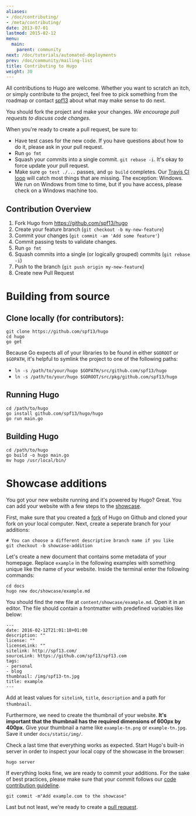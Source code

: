 ```yaml
---
aliases:
- /doc/contributing/
- /meta/contributing/
date: 2013-07-01
lastmod: 2015-02-12
menu:
  main:
    parent: community
next: /doc/tutorials/automated-deployments
prev: /doc/community/mailing-list
title: Contributing to Hugo
weight: 30
---
```


All contributions to Hugo are welcome. Whether you want to scratch an itch, or simply contribute to the project, feel free to pick something from the roadmap
or contact [spf13](http://spf13.com/) about what may make sense
to do next.

You should fork the project and make your changes.  *We encourage pull requests to discuss code changes.*


When you're ready to create a pull request, be sure to:

  * Have test cases for the new code.  If you have questions about how to do it, please ask in your pull request.
  * Run `go fmt`
  * Squash your commits into a single commit.  `git rebase -i`.  It's okay to force update your pull request.
  * Make sure `go test ./...` passes, and `go build` completes.  Our [Travis CI loop](https://travis-ci.org/spf13/hugo) will catch most things that are missing.  The exception: Windows.  We run on Windows from time to time, but if you have access, please check on a Windows machine too.

## Contribution Overview

1. Fork Hugo from https://github.com/spf13/hugo
2. Create your feature branch (`git checkout -b my-new-feature`)
3. Commit your changes (`git commit -am 'Add some feature'`)
4. Commit passing tests to validate changes.
5. Run `go fmt`
6. Squash commits into a single (or logically grouped) commits (`git rebase -i`)
7. Push to the branch (`git push origin my-new-feature`)
8. Create new Pull Request


# Building from source

## Clone locally (for contributors):

    git clone https://github.com/spf13/hugo
    cd hugo
    go get

Because Go expects all of your libraries to be found in either
`$GOROOT` or `$GOPATH`, it's helpful to symlink the project to one
of the following paths:

 * `ln -s /path/to/your/hugo $GOPATH/src/github.com/spf13/hugo`
 * `ln -s /path/to/your/hugo $GOROOT/src/pkg/github.com/spf13/hugo`

## Running Hugo

    cd /path/to/hugo
    go install github.com/spf13/hugo/hugo
    go run main.go

## Building Hugo

    cd /path/to/hugo
    go build -o hugo main.go
    mv hugo /usr/local/bin/


# Showcase additions

You got your new website running and it's powered by Hugo? Great. You can add your website with a few steps to the [showcase](/showcase/).

First, make sure that you created a [fork](https://help.github.com/articles/fork-a-repo/) of Hugo on Github and cloned your fork on your local computer. Next, create a seperate branch for your additions:

```
# You can choose a different descriptive branch name if you like
git checkout -b showcase-addition
```

Let's create a new document that contains some metadata of your homepage. Replace `example` in the following examples with something unique like the name of your website. Inside the terminal enter the following commands:

```
cd docs
hugo new doc/showcase/example.md
```

You should find the new file at `content/showcase/example.md`. Open it in an editor. The file should contain a frontmatter with predefined variables like below:

```
---
date: 2016-02-12T21:01:18+01:00
description: ""
license: ""
licenseLink: ""
sitelink: http://spf13.com/
sourceLink: https://github.com/spf13/spf13.com
tags:
- personal
- blog
thumbnail: /img/spf13-tn.jpg
title: example
---
```

Add at least values for `sitelink`, `title`,  `description` and a path for `thumbnail`.

Furthermore, we need to create the thumbnail of your website. **It's important that the thumbnail has the required dimensions of 600px by 400px.** Give your thumbnail a name like `example-tn.png` or `example-tn.jpg`. Save it under `docs/static/img/`.

Check a last time that everything works as expected. Start Hugo's built-in server in order to inspect your local copy of the showcase in the browser:

    hugo server

If everything looks fine, we are ready to commit your additions. For the sake of best practices, please make sure that your commit follows our [code contribution guideline](https://github.com/spf13/hugo#code-contribution-guideline).

    git commit -m"Add example.com to the showcase"

Last but not least, we're ready to create a [pull request](https://github.com/spf13/hugo/compare).



